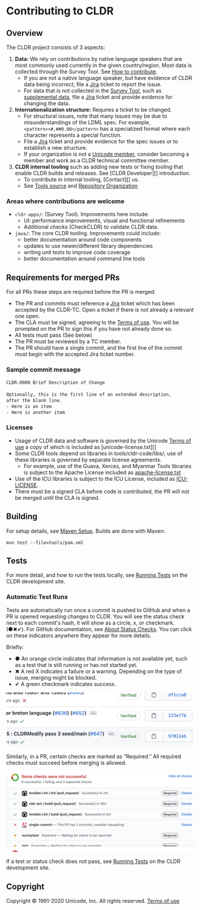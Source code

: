 # Contributing to CLDR

## Overview

The CLDR project consists of 3 aspects:

1. **Data:** We rely on contributions by native language speakers that are most commonly used currently in the given country/region. Most data is collected through the Survey Tool. See [How to contribute][].
    - If you are not a native language speaker, but have evidence of CLDR data being incorrect, file a [Jira][] ticket to report the issue.
    - For data that is not collected in the [Survey Tool], such as [supplemental data][], file a [Jira][] ticket and provide evidence for changing the data.
2. **Internationalization structure:** Requires a ticket to be changed.
    - For structural issues, note that many issues may be due to misunderstandings of the LDML spec. For example, `<pattern>¤#,##0.00</pattern>` has a specialized format where each character represents a special function.
    - File a [Jira][] ticket and provide evidence for the spec issues or to establish a new structure.
    - If your organization is not a [Unicode member][], consider becoming a member and work as a CLDR technical committee member.
3. **CLDR internal tooling** such as adding new tests or fixing tooling that enable CLDR builds and releases. See [CLDR Developer][] introduction.
    - To contribute in internal tooling, [Contact][] us.
    - See [Tools source][] and [Repository Organization][]

### Areas where contributions are welcome

- `cldr-apps/`: (Survey Tool).
    Improvements here include:
  - UI:  performance improvements, visual and functional refinements
  - Additional checks (CheckCLDR) to validate CLDR data.
- `java/`: The core CLDR tooling.
    Improvements could include:
  - better documentation around code components
  - updates to use newer/different library dependencies
  - writing unit tests to improve code coverage
  - better documentation around command line tools

## Requirements for merged PRs

For all PRs these steps are required before the PR is merged:

- The PR and commits must reference a [Jira][] ticket which has been accepted by the CLDR-TC. Open a ticket if there is not already a relevant one open.
- The CLA must be signed, agreeing to the [Terms of use][]. You will be prompted on the PR to sign this if you have not already done so.
- All tests must pass (See below)
- The PR must be reviewed by a TC member.
- The PR should have a single commit, and the first line of the commit must
begin with the accepted Jira ticket number.

### Sample commit message

    CLDR-0000 Brief Description of Change

    Optionally, this is the first line of an extended description,
    after the blank line.
    - Here is an item
    - Here is another item

### Licenses

- Usage of CLDR data and software is governed by the Unicode [Terms of use][] a copy of which is included as [unicode-license.txt][]
- Some CLDR tools depend on libraries in tools/cldr-code/libs/; use of these libraries is governed by separate license agreements.
  - For example, use of the Guava, Xerces, and Myanmar Tools libraries is subject to the Apache License included as [apache-license.txt](./apache-license.txt)
- Use of the ICU libraries is subject to the ICU License, included as [ICU-LICENSE](./ICU-LICENSE).
- There must be a signed CLA before code is contributed, the PR will not be merged until the CLA is signed.

## Building

For setup details, see [Maven Setup][].
Builds are done with Maven:

```
mvn test --file=tools/pom.xml
```

## Tests

For more detail, and how to run the tests locally, see [Running Tests][] on the CLDR development site.

### Automatic Test Runs

Tests are automatically run once a commit is pushed to GitHub and when a PR is opened requesting changes to CLDR. You will see the status check next to each commit's hash, it will show as a circle, x, or checkmark. (●✖✔). For GitHub documentation, see [About Status Checks][]. You can click on these indicators anywhere they appear for more details.

Briefly:

- ● An orange circle indicates that information is not available yet, such as a test that is still running or has not started yet.
- ✖ A red X indicates a failure or a warning. Depending on the type of issue, merging might be blocked.
- ✔ A green checkmark indicates success.

![Commit Checks](./docs/img/commit-checks.png)

Similarly, in a PR, certain checks are marked as “Required.” All required checks must succeed before merging is allowed.

![PR Checks](./docs/img/pr-checks.png)

If a test or status check does not pass, see [Running Tests][] on the CLDR development site.

## Copyright

Copyright &copy; 1991-2020 Unicode, Inc.
All rights reserved. [Terms of use][]

[Survey Tool]: http://cldr.unicode.org/index/survey-tool
[Terms of use]: http://www.unicode.org/copyright.html
[Jira]: http://cldr.unicode.org/index/bug-reports#TOC-Filing-a-Ticket
[Tools source]: https://github.com/unicode-org/cldr/tree/master/tools
[Maven setup]: http://cldr.unicode.org/development/maven
[Repository Organization]: http://cldr.unicode.org/index/downloads#Repository_Organization
[How to contribute]: http://cldr.unicode.org/#TOC-How-to-Contribute-
[Unicode member]: https://home.unicode.org/membership/why-join/
[supplemental data]: https://github.com/unicode-org/cldr/tree/master/common/supplemental
[About Status Checks]: https://docs.github.com/en/github/collaborating-with-issues-and-pull-requests/about-status-checks
[Running Tests]: http://cldr.unicode.org/development/running-tests
